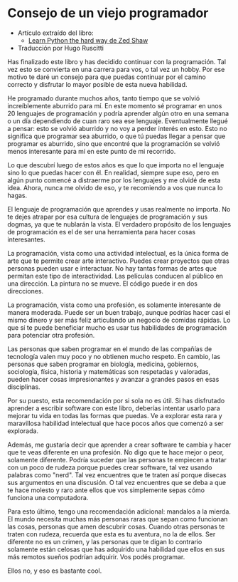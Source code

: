 Consejo de un viejo programador
===============================

- Artículo extraído del libro:
  - [Learn Python the hard way de Zed Shaw](https://learnpythonthehardway.org/python3/)
- Traducción por Hugo Ruscitti

<!--You’ve finished this book and have decided to continue with programming. Maybe-->
<!--it will be a career for you, or maybe it will be a hobby. You’ll need some-->
<!--advice to make sure you continue on the right path and get the most enjoyment-->
<!--out of your newly chosen activity.-->

Has finalizado este libro y has decidido continuar con la programación. Tal vez
esto se convierta en una carrera para vos, o tal vez un hobby. Por ese motivo
te daré un consejo para que puedas continuar por el camino correcto y disfrutar
lo mayor posible de esta nueva habilidad.

<!--I’ve been programming for a very long time. So long that it’s incredibly boring-->
<!--to me. At the time that I wrote this book, I knew about 20 programming-->
<!--languages and could learn new ones in about a day to a week depending on how-->
<!--weird they were. Eventually, though, this just became boring and couldn’t hold-->
<!--my interest anymore. This doesn’t mean I think programming is boring, or that-->
<!--you will think it’s boring, only that I find it uninteresting at this point in-->
<!--my journey.-->

He programado durante muchos años, tanto tiempo que se volvió increíblemente aburrido
para mí. En este momento sé programar en unos 20 lenguajes de programación
y podría aprender algún otro en una semana o un día dependiendo de cuan raro
sea ese lenguaje. Eventualmente llegué a pensar: esto se volvió aburrido y no
voy a perder interés en esto. Esto no significa que programar sea aburrido, o que
tú puedas llegar a pensar que programar es aburrido, sino que encontré que la
programación se volvió menos interesante para mí en este punto de mi recorrido.

<!--What I discovered after this journey of learning is that it’s not the languages-->
<!--that matter but what you do with them. Actually, I always knew that, but I’d-->
<!--get distracted by the languages and forget it periodically.  Now I never forget-->
<!--it, and neither should you.-->

Lo que descubrí luego de estos años es que lo que importa no el lenguaje sino lo que
puedas hacer con él. En realidad, siempre supe eso, pero en algún punto comencé a
distraerme por los lenguajes y me olvidé de esta idea. Ahora, nunca me olvido de eso, y
te recomiendo a vos que nunca lo hagas.

<!--Which programming language you learn and use doesn’t matter. Do not get sucked-->
<!--into the religion surrounding programming languages as that will only blind you-->
<!--to their true purpose of being your tool for doing interesting things.-->

El lenguaje de programación que aprendes y usas realmente no importa. No te dejes
atrapar por esa cultura de lenguajes de programación y sus dogmas, ya que te nublarán
la vista. El verdadero propósito de los lenguajes de programación es el de ser
una herramienta para hacer cosas interesantes.

<!--Programming as an intellectual activity is the only art form that allows you to-->
<!--create interactive art. You can create projects that other people can play-->
<!--with, and you can talk to them indirectly. No other art form is quite this-->
<!--interactive. Movies flow to the audience in one direction. Paintings do not-->
<!--move. Code goes both ways.-->

La programación, vista como una actividad intelectual, es la única forma de arte
que te permite crear arte interactivo. Puedes crear proyectos que otras personas
pueden usar e interactuar. No hay tantas formas de artes que permitan este tipo
de interactividad. Las películas conducen al público en una dirección. La pintura
no se mueve. El código puede ir en dos direcciones.

<!--Programming as a profession is only moderately interesting. It can be a good-->
<!--job, but you could make about the same money and be happier running a fast food-->
<!--joint. You’re much better off using code as your secret weapon in another-->
<!--profession.-->

La programación, vista como una profesión, es solamente interesante de manera moderada. Puede
ser un buen trabajo, aunque podrías hacer casi el mismo dinero y ser más feliz articulando
un negocio de comidas rápidas. Lo que sí te puede beneficiar mucho es usar tus habilidades
de programación para potenciar otra profesión.

<!--People who can code in the world of technology companies are a dime a dozen and-->
<!--get no respect.  People who can code in biology, medicine, government,-->
<!--sociology, physics, history, and mathematics are respected and can do-->
<!--amazing things to advance those disciplines.-->

Las personas que saben programar en el mundo de las compañías de tecnología
valen muy poco y no obtienen mucho respeto. En cambio, las personas que saben
programar en biología, medicina, gobiernos, sociología, física, historia y matemáticas
son respetadas y valoradas, pueden hacer cosas impresionantes y avanzar a grandes
pasos en esas disciplinas.

<!--Of course, all of this advice is pointless. If you liked learning to write-->
<!--software with this book, you should try to use it to improve your life any way-->
<!--you can. Go out and explore this weird, wonderful, new intellectual pursuit-->
<!--that barely anyone in the last 50 years has been able to explore. Might as well-->
<!--enjoy it while you can.-->

Por su puesto, esta recomendación por si sola no es útil. Si has disfrutado aprender
a escribir software con este libro, deberías intentar usarlo para mejorar tu vida
en todas las formas que puedas. Ve a explorar esta rara y maravillosa habilidad intelectual
que hace pocos años que comenzó a ser explorada.

<!--Finally, I’ll say that learning to create software changes you and makes you-->
<!--different. Not better or worse, just different. You may find that people treat-->
<!--you harshly because you can create software, maybe using words like “nerd.”-->
<!--Maybe you’ll find that because you can dissect their logic they hate arguing-->
<!--with you. You may even find that simply knowing how a computer works makes you-->
<!--annoying and weird to them.-->

Además, me gustaría decir que aprender a crear software te cambia y hacer que
te veas diferente en una profesión. No digo que te hace mejor o peor, solamente
diferente. Podría suceder que las personas te empiecen a tratar con un poco
de rudeza porque puedes crear software, tal vez usando palabras como "nerd". Tal
vez encuentres que te traten así porque disecas sus argumentos en una discusión. O tal
vez encuentres que se deba a que te hace molesto y raro ante ellos que vos simplemente
sepas cómo funciona una computadora.

<!--To this I have just one piece of advice: they can go to hell. The world needs-->
<!--more weird people who know how things work and who love to figure it all out.-->
<!--When they treat you like this, just remember that this is your journey, not-->
<!--theirs. Being different is not a crime, and people who tell you it is are just-->
<!--jealous that you’ve picked up a skill they never in their wildest dreams could-->
<!--acquire.  You can code.-->

Para esto último, tengo una recomendación adicional: mandalos a la mierda. El mundo
necesita muchas más personas raras que sepan como funcionan las cosas, personas que
amen descubrir cosas. Cuando otras personas te traten con rudeza, recuerda que esta
es tu aventura, no la de ellos. Ser diferente no es un crimen, y las personas que te
digan lo contrario solamente están celosas que has adquirido una habilidad que ellos
en sus más remotos sueños podrían adquirir. Vos podés programar.

<!--They cannot. That is pretty damn cool.-->

Ellos no, y eso es bastante cool.
